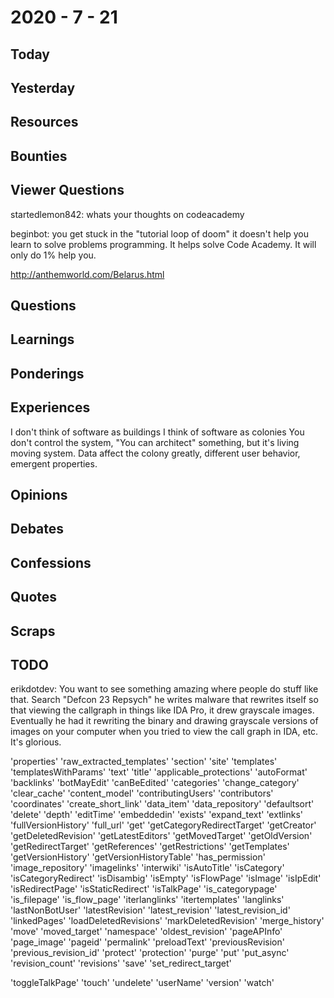 # 2020 - 7 - 21

## Today

## Yesterday

## Resources

## Bounties

## Viewer Questions

startedlemon842: whats your thoughts on codeacademy

beginbot: you get stuck in the "tutorial loop of doom"
          it doesn't help you learn to solve problems
          programming. It helps solve Code Academy.
          It will only do 1% help you.

http://anthemworld.com/Belarus.html

## Questions

## Learnings

## Ponderings

## Experiences

I don't think of software as buildings
I think of software as colonies
You don't control the system, "You can architect" something,
but it's living moving system. Data affect the colony greatly,
different user behavior, emergent properties.

## Opinions

## Debates

## Confessions

## Quotes

## Scraps

## TODO

erikdotdev: You want to see something amazing where people do stuff like that.
Search "Defcon 23 Repsych" he writes malware that rewrites itself so that
viewing the callgraph in things like IDA Pro, it drew grayscale images.
Eventually he had it rewriting the binary and drawing grayscale versions of
images on your computer when you tried to view the call graph in IDA, etc. It's
glorious.

'properties'
'raw_extracted_templates'
'section'
'site'
'templates'
'templatesWithParams'
'text'
'title'
'applicable_protections'
'autoFormat'
'backlinks'
'botMayEdit'
'canBeEdited'
'categories'
'change_category'
'clear_cache'
'content_model'
'contributingUsers'
'contributors'
'coordinates'
'create_short_link'
'data_item'
'data_repository'
'defaultsort'
'delete'
'depth'
'editTime'
'embeddedin'
'exists'
'expand_text'
'extlinks'
'fullVersionHistory'
'full_url'
'get'
'getCategoryRedirectTarget'
'getCreator'
'getDeletedRevision'
'getLatestEditors'
'getMovedTarget'
'getOldVersion'
'getRedirectTarget'
'getReferences'
'getRestrictions'
'getTemplates'
'getVersionHistory'
'getVersionHistoryTable'
'has_permission'
'image_repository'
'imagelinks'
'interwiki'
'isAutoTitle'
'isCategory'
'isCategoryRedirect'
'isDisambig'
'isEmpty'
'isFlowPage'
'isImage'
'isIpEdit'
'isRedirectPage'
'isStaticRedirect'
'isTalkPage'
'is_categorypage'
'is_filepage'
'is_flow_page'
'iterlanglinks'
'itertemplates'
'langlinks'
'lastNonBotUser'
'latestRevision'
'latest_revision'
'latest_revision_id'
'linkedPages'
'loadDeletedRevisions'
'markDeletedRevision'
'merge_history'
'move'
'moved_target'
'namespace'
'oldest_revision'
'pageAPInfo'
'page_image'
'pageid'
'permalink'
'preloadText'
'previousRevision'
'previous_revision_id'
'protect'
'protection'
'purge'
'put'
'put_async'
'revision_count'
'revisions'
'save'
'set_redirect_target'


'toggleTalkPage'
'touch'
'undelete'
'userName'
'version'
'watch'
